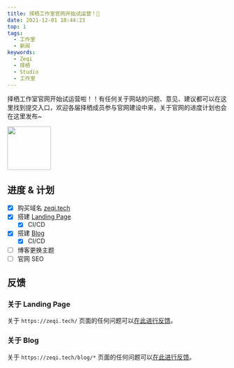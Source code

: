 ```yaml
---
title: 择栖工作室官网开始试运营！🎉
date: 2021-12-01 18:44:23
top: 1
tags:
  - 工作室
  - 新闻
keywords:
  - Zeqi
  - 择栖
  - Studio
  - 工作室
---
```


择栖工作室官网开始试运营啦！！有任何关于网站的问题、意见、建议都可以在这里找到提交入口，欢迎各届择栖成员参与官网建设中来，关于官网的进度计划也会在这里发布~

<!-- more -->

<img src="https://shaun-logo.oss-cn-beijing.aliyuncs.com/zeqi_logo.png" style="width: 100px; object-fit: cover;" />

## 进度 & 计划

- [x] 购买域名 [zeqi.tech](https://zeqi.tech)
- [x] 搭建 [Landing Page](https://zeqi.tech)
  - [x] CI/CD
- [x] 搭建 [Blog](https://zeqi.tech/blog)
  - [x] CI/CD
- [ ] 博客更换主题
- [ ] 官网 SEO

## 反馈

### 关于 Landing Page

关于 `https://zeqi.tech/` 页面的任何问题可以[在此进行反馈](https://github.com/zeqitech/zeqitech.github.io/issues)。

### 关于 Blog

关于 `https://zeqi.tech/blog/*` 页面的任何问题可以[在此进行反馈](https://github.com/zeqitech/blog/issues)。
